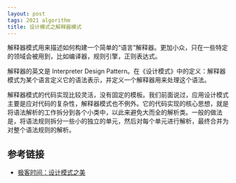 ```yaml
---
layout: post
tags: 2021 algorithm
title: 设计模式之解释器模式
---
```

解释器模式用来描述如何构建一个简单的“语言”解释器。更加小众，只在一些特定的领域会被用到，比如编译器，规则引擎，正则表达式。

解释器的英文是 Interpreter Design Pattern。在《设计模式》中的定义：解释器模式为某个语言定义它的语法表示，并定义一个解释器用来处理这个语法。

解释器模式的代码实现比较灵活，没有固定的模板。我们前面说过，应用设计模式主要是应对代码的复杂性，解释器模式也不例外。它的代码实现的核心思想，就是将语法解析的工作拆分到各个小类中，以此来避免大而全的解析类。一般的做法是，将语法规则拆分一些小的独立的单元，然后对每个单元进行解析，最终合并为对整个语法规则的解析。

## 参考链接
- [极客时间：设计模式之美](https://time.geekbang.org/column/article/225904)